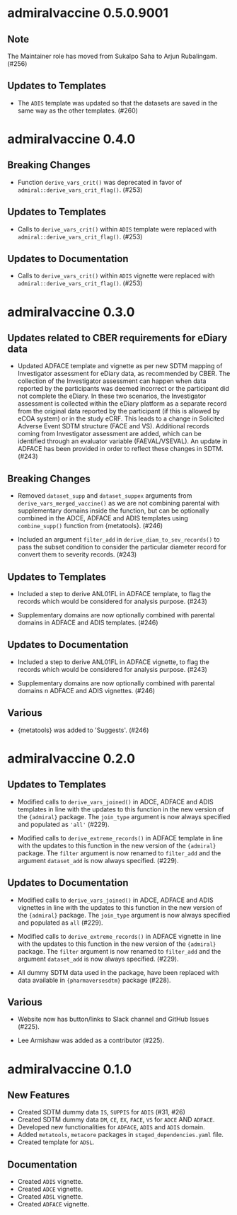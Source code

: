 # admiralvaccine 0.5.0.9001

## Note

The Maintainer role has moved from Sukalpo Saha to Arjun Rubalingam. (#256)

## Updates to Templates

- The `ADIS` template was updated so that the datasets are saved in the same way as the other templates. (#260)

# admiralvaccine 0.4.0

## Breaking Changes

- Function `derive_vars_crit()` was deprecated in favor of `admiral::derive_vars_crit_flag()`. (#253)

## Updates to Templates

- Calls to `derive_vars_crit()` within `ADIS` template were replaced with `admiral::derive_vars_crit_flag()`. (#253)

## Updates to Documentation

- Calls to `derive_vars_crit()` within `ADIS` vignette were replaced with `admiral::derive_vars_crit_flag()`. (#253)

# admiralvaccine 0.3.0

## Updates related to CBER requirements for eDiary data

- Updated ADFACE template and vignette as per new SDTM mapping of Investigator assessment for eDiary data, as recommended by CBER. The collection of the Investigator assessment can happen when data reported by the participants was deemed incorrect or the participant did not complete the eDiary. In these two scenarios, the Investigator assessment is collected within the eDiary platform as a separate record from the original data reported by the participant (if this is allowed by eCOA system) or in the study eCRF. This leads to a change in Solicited Adverse Event SDTM structure (FACE and VS). Additional records coming from Investigator assessment are added, which can be identified through an evaluator variable (FAEVAL/VSEVAL). An update in ADFACE has been provided in order to reflect these changes in SDTM. (#243)

## Breaking Changes

- Removed `dataset_supp` and `dataset_suppex` arguments from `derive_vars_merged_vaccine()` as we are not combining parental with supplementary domains inside the function, but can be optionally combined in the ADCE, ADFACE and ADIS templates using `combine_supp()` function from {metatools}. (#246)

- Included an argument `filter_add` in `derive_diam_to_sev_records()` to pass the subset condition to consider the particular diameter record for convert them to severity records. (#243)

## Updates to Templates

- Included a step to derive ANL01FL in ADFACE template, to flag the records which would be considered for analysis purpose. (#243)

- Supplementary domains are now optionally combined with parental domains in ADFACE and ADIS templates. (#246)

## Updates to Documentation

- Included a step to derive ANL01FL in ADFACE vignette, to flag the records which would be considered for analysis purpose. (#243)

- Supplementary domains are now optionally combined with parental domains n ADFACE and ADIS vignettes. (#246)

## Various

- {metatools} was added to 'Suggests'. (#246)

# admiralvaccine 0.2.0

## Updates to Templates

- Modified calls to `derive_vars_joined()` in ADCE, ADFACE and ADIS templates in line with the updates to this function in the new version of the `{admiral}` package. The `join_type` argument is now always specified and populated as `'all'` (#229).

- Modified calls to `derive_extreme_records()` in ADFACE template in line with the updates to this function in the new version of the `{admiral}` package. The `filter` argument is now renamed to `filter_add` and the argument `dataset_add` is now always specified. (#229).

## Updates to Documentation

- Modified calls to `derive_vars_joined()` in ADCE, ADFACE and ADIS vignettes in line with the updates to this function in the new version of the `{admiral}` package. The `join_type` argument is now always specified and populated as `all` (#229).

- Modified calls to `derive_extreme_records()` in ADFACE vignette in line with the updates to this function in the new version of the `{admiral}` package. The `filter` argument is now renamed to `filter_add` and the argument `dataset_add` is now always specified. (#229).

- All dummy SDTM data used in the package, have been replaced with data available in `{pharmaversesdtm}` package (#228).

## Various

- Website now has button/links to Slack channel and GitHub Issues (#225).

- Lee Armishaw was added as a contributor (#225).

# admiralvaccine 0.1.0

## New Features

- Created SDTM dummy data `IS`, `SUPPIS` for `ADIS` (#31, #26)
- Created SDTM dummy data `DM`, `CE`, `EX`, `FACE`, `VS` for `ADCE` AND `ADFACE`.
- Developed new functionalities for `ADFACE`, `ADIS` and `ADIS` domain.
- Added `metatools`, `metacore` packages in `staged_dependencies.yaml` file.
- Created template for `ADSL`.

## Documentation

- Created `ADIS` vignette.
- Created `ADCE` vignette.
- Created `ADSL` vignette.
- Created `ADFACE` vignette.

